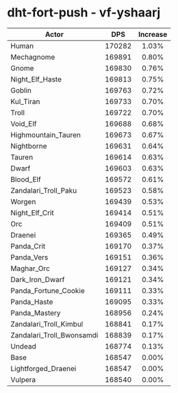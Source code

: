 # dht-fort-push - vf-yshaarj
| Actor | DPS | Increase |
|---|:---:|:---:|
|Human|170282|1.03%|
|Mechagnome|169891|0.80%|
|Gnome|169830|0.76%|
|Night_Elf_Haste|169813|0.75%|
|Goblin|169763|0.72%|
|Kul_Tiran|169733|0.70%|
|Troll|169722|0.70%|
|Void_Elf|169688|0.68%|
|Highmountain_Tauren|169673|0.67%|
|Nightborne|169631|0.64%|
|Tauren|169614|0.63%|
|Dwarf|169603|0.63%|
|Blood_Elf|169572|0.61%|
|Zandalari_Troll_Paku|169523|0.58%|
|Worgen|169439|0.53%|
|Night_Elf_Crit|169414|0.51%|
|Orc|169409|0.51%|
|Draenei|169365|0.49%|
|Panda_Crit|169170|0.37%|
|Panda_Vers|169151|0.36%|
|Maghar_Orc|169127|0.34%|
|Dark_Iron_Dwarf|169121|0.34%|
|Panda_Fortune_Cookie|169111|0.33%|
|Panda_Haste|169095|0.33%|
|Panda_Mastery|168956|0.24%|
|Zandalari_Troll_Kimbul|168841|0.17%|
|Zandalari_Troll_Bwonsamdi|168839|0.17%|
|Undead|168774|0.13%|
|Base|168547|0.00%|
|Lightforged_Draenei|168547|0.00%|
|Vulpera|168540|0.00%|
